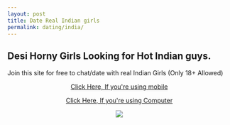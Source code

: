 ```yaml
---
layout: post
title: Date Real Indian girls
permalink: dating/india/
---
```


<div class="jumbotron">
  <h2>Desi Horny Girls Looking for Hot Indian guys.</h2>
  <p> Join this site for free to chat/date with real Indian Girls (Only 18+ Allowed) </p>
  <center><p><a class="btn btn-primary btn-lg" href="http://goo.gl/8rbTnc" role="button"> Click Here, If you're using mobile </a></p>
  <p><a class="btn btn-primary btn-lg" href="http://goo.gl/grxE7j" role="button"> Click Here, If you're using Computer </a></p>
  <img border="0" src="http://4.bp.blogspot.com/-kM6crwJtJ8I/Vd7N37vc8SI/AAAAAAAAA4M/50pSR1m3-2Y/s1600/img.png" />
 </center>
</div>
